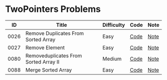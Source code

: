 # TwoPointers Problems

| ID | Title | Difficulty | Code | Note |
|----|-------|------------|------|------|
| 0026 | Remove Duplicates From Sorted Array | Easy | [Code](0026-remove-duplicates-from-sorted-array/solution.js) | [Note](0026-remove-duplicates-from-sorted-array/README.md) |
| 0027 | Remove Element | Easy | [Code](0027-remove-element/solution.js) | [Note](0027-remove-element/README.md) |
| 0080 | Removeduplicates From Sorted Array II | Medium | [Code](0080-removeduplicates-from-sorted-array-II/solution.js) | [Note](0080-removeduplicates-from-sorted-array-II/README.md) |
| 0088 | Merge Sorted Array | Easy | [Code](0088-merge-sorted-array/solution.js) | [Note](0088-merge-sorted-array/README.md) |
